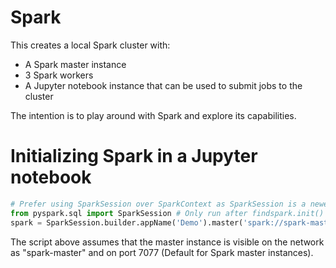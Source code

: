# Spark 

This creates a local Spark cluster with:
- A Spark master instance
- 3 Spark workers
- A Jupyter notebook instance that can be used to submit jobs to the cluster

The intention is to play around with Spark and explore its capabilities.

# Initializing Spark in a Jupyter notebook

```python
# Prefer using SparkSession over SparkContext as SparkSession is a newer API
from pyspark.sql import SparkSession # Only run after findspark.init()
spark = SparkSession.builder.appName('Demo').master('spark://spark-master:7077').getOrCreate()
```
The script above assumes that the master instance is visible on the network as "spark-master" and on port 7077 (Default for Spark master instances).
